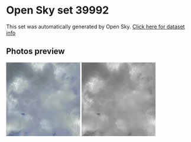 # Open Sky set 39992
This set was automatically generated by Open Sky.
[Click here for dataset info](https://github.com/0x4248/opensky/blob/master/dataset/39992/info.json)
## Photos preview
<img src="https://raw.githubusercontent.com/0x4248/opensky/master/dataset/39992/photos.gif" width="200px"/>
<img src="https://raw.githubusercontent.com/0x4248/opensky/master/dataset/39992/photos_bw.gif" width="200px"/>
